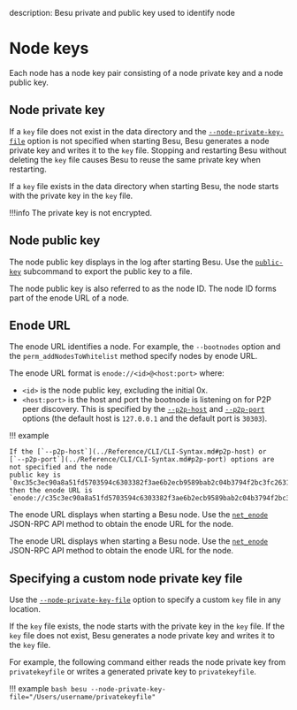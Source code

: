 description: Besu private and public key used to identify node
<!--- END of page meta data -->

# Node keys

Each node has a node key pair consisting of a node private key and a node public key.

## Node private key

If a `key` file does not exist in the data directory and the
[`--node-private-key-file`](../Reference/CLI/CLI-Syntax.md#node-private-key-file) option is not
specified when starting Besu, Besu generates a node private key and writes it to the `key` file.
Stopping and restarting Besu without deleting the `key` file causes Besu to reuse the same private
key when restarting.

If a `key` file exists in the data directory when starting Besu, the node starts with the private
key in the `key` file.

!!!info
    The private key is not encrypted. 

## Node public key

The node public key displays in the log after starting Besu. Use the
[`public-key`](../Reference/CLI/CLI-Subcommands.md#public-key) subcommand to export the public key
to a file.

The node public key is also referred to as the node ID. The node ID forms part of the enode URL of
a node. 

## Enode URL 

The enode URL identifies a node. For example, the `--bootnodes` option and the
`perm_addNodesToWhitelist` method specify nodes by enode URL.

The enode URL format is `enode://<id>@<host:port>` where:

* `<id>` is the node public key, excluding the initial 0x.
* `<host:port>` is the host and port the bootnode is listening on for P2P peer discovery. This is
specified by the [`--p2p-host`](../Reference/CLI/CLI-Syntax.md#p2p-host) and
[`--p2p-port`](../Reference/CLI/CLI-Syntax.md#p2p-port) options (the default host is `127.0.0.1`
and the default port is `30303`).

!!! example

    If the [`--p2p-host`](../Reference/CLI/CLI-Syntax.md#p2p-host) or
    [`--p2p-port`](../Reference/CLI/CLI-Syntax.md#p2p-port) options are not specified and the node
    public key is `0xc35c3ec90a8a51fd5703594c6303382f3ae6b2ecb9589bab2c04b3794f2bc3fc2631dabb0c08af795787a6c004d8f532230ae6e9925cbbefb0b28b79295d615f`,
    then the enode URL is
    `enode://c35c3ec90a8a51fd5703594c6303382f3ae6b2ecb9589bab2c04b3794f2bc3fc2631dabb0c08af795787a6c004d8f532230ae6e9925cbbefb0b28b79295d615f@127.0.0.1:30303`

The enode URL displays when starting a Besu node. Use the
[`net_enode`](../Reference/API-Methods.md#net_enode) JSON-RPC API method to obtain the enode URL
for the node.

The enode URL displays when starting a Besu node. Use the
[`net_enode`](../Reference/API-Methods.md#net_enode) JSON-RPC API method to obtain the enode URL
for the node.

## Specifying a custom node private key file

Use the [`--node-private-key-file`](../Reference/CLI/CLI-Syntax.md#node-private-key-file) option to
specify a custom `key` file in any location. 

If the `key` file exists, the node starts with the private key in the `key` file. If the `key` file
does not exist, Besu generates a node private key and writes it to the `key` file.

For example, the following command either reads the node private key from `privatekeyfile` or
writes a generated private key to `privatekeyfile`.

!!! example
    ```bash
    besu --node-private-key-file="/Users/username/privatekeyfile"
    ```
